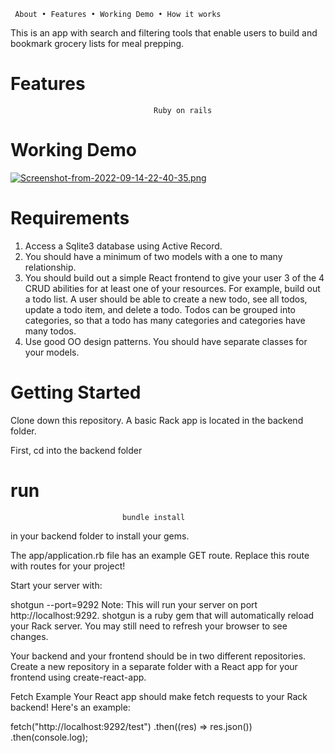      About • Features • Working Demo • How it works 

This is an app with search and filtering tools that enable users to build and bookmark grocery lists for meal prepping.

# Features 
                                    Ruby on rails
# Working Demo
[![Screenshot-from-2022-09-14-22-40-35.png](https://i.postimg.cc/KY7q5k0B/Screenshot-from-2022-09-14-22-40-35.png)](https://postimg.cc/8F5mp5Qz)

# Requirements
1. Access a Sqlite3 database using Active Record.
2. You should have a minimum of two models with a one to many relationship.
3. You should build out a simple React frontend to give your user 3 of the 4 CRUD abilities for at least one of your resources. For example, build out a todo list. A user should be able to create a new todo, see all todos, update a todo item, and delete a todo. Todos can be grouped into categories, so that a todo has many categories and categories have many todos.
4. Use good OO design patterns. You should have separate classes for your models.

# Getting Started
Clone down this repository. A basic Rack app is located in the backend folder.

First, cd into the backend folder

# run
                             bundle install 
in your backend folder to install your gems.


The app/application.rb file has an example GET route. Replace this route with routes for your project!

Start your server with:

shotgun --port=9292
Note: This will run your server on port http://localhost:9292. shotgun is a ruby gem that will automatically reload your Rack server. You may still need to refresh your browser to see changes.

Your backend and your frontend should be in two different repositories. Create a new repository in a separate folder with a React app for your frontend using create-react-app.

Fetch Example
Your React app should make fetch requests to your Rack backend! Here's an example:

fetch("http://localhost:9292/test")
  .then((res) => res.json())
  .then(console.log);
